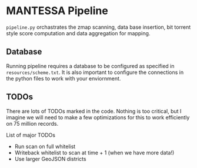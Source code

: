 # MANTESSA Pipeline

`pipeline.py` orchastrates the zmap scanning, data base insertion, bit torrent style score computation and data aggregation for mapping. 

## Database

Running pipeline requires a database to be configured as specified in `resources/scheme.txt`.
It is also important to configure the connections in the python files to work with your enviornment. 

## TODOs 

There are lots of TODOs marked in the code. Nothing is too critical, but I imagine we will need to make 
a few optimizations for this to work efficiently on 75 million records. 

List of major TODOs
* Run scan on full whitelist 
* Writeback whitelist to scan at time + 1 (when we have more data!)
* Use larger GeoJSON districts 
